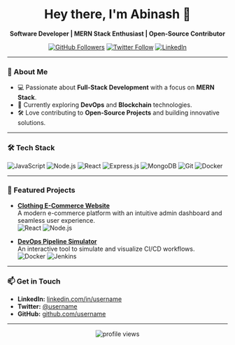 <h1 align="center">Hey there, I'm Abinash 👋</h1>

<p align="center">
  <strong>Software Developer | MERN Stack Enthusiast | Open-Source Contributor</strong>
</p>

<p align="center">
  <a href="https://github.com/username"><img src="https://img.shields.io/github/followers/username?label=Follow&style=social" alt="GitHub Followers"></a>
  <a href="https://twitter.com/username"><img src="https://img.shields.io/twitter/follow/username?style=social" alt="Twitter Follow"></a>
  <a href="https://www.linkedin.com/in/username/"><img src="https://img.shields.io/badge/-Connect-blue?style=social&logo=Linkedin&logoColor=blue" alt="LinkedIn"></a>
</p>

---

### 🚀 About Me

- 💻 Passionate about **Full-Stack Development** with a focus on **MERN Stack**.
- 🌱 Currently exploring **DevOps** and **Blockchain** technologies.
- 🛠️ Love contributing to **Open-Source Projects** and building innovative solutions.

---

### 🛠️ Tech Stack

![JavaScript](https://img.shields.io/badge/-JavaScript-F7DF1E?style=for-the-badge&logo=javascript&logoColor=black)
![Node.js](https://img.shields.io/badge/-Node.js-339933?style=for-the-badge&logo=node.js&logoColor=white)
![React](https://img.shields.io/badge/-React-61DAFB?style=for-the-badge&logo=react&logoColor=black)
![Express.js](https://img.shields.io/badge/-Express.js-000000?style=for-the-badge&logo=express&logoColor=white)
![MongoDB](https://img.shields.io/badge/-MongoDB-47A248?style=for-the-badge&logo=mongodb&logoColor=white)
![Git](https://img.shields.io/badge/-Git-F05032?style=for-the-badge&logo=git&logoColor=white)
![Docker](https://img.shields.io/badge/-Docker-2496ED?style=for-the-badge&logo=docker&logoColor=white)

---

### 🌟 Featured Projects

- **[Clothing E-Commerce Website](https://github.com/username/clothing-ecommerce)**  
  A modern e-commerce platform with an intuitive admin dashboard and seamless user experience.  
  ![React](https://img.shields.io/badge/-React-61DAFB?style=flat&logo=react&logoColor=black) ![Node.js](https://img.shields.io/badge/-Node.js-339933?style=flat&logo=node.js&logoColor=white)

- **[DevOps Pipeline Simulator](https://github.com/username/devops-pipeline-simulator)**  
  An interactive tool to simulate and visualize CI/CD workflows.  
  ![Docker](https://img.shields.io/badge/-Docker-2496ED?style=flat&logo=docker&logoColor=white) ![Jenkins](https://img.shields.io/badge/-Jenkins-D24939?style=flat&logo=jenkins&logoColor=white)

---

### 📫 Get in Touch

- **LinkedIn:** [linkedin.com/in/username](https://www.linkedin.com/in/username/)
- **Twitter:** [@username](https://twitter.com/username)
- **GitHub:** [github.com/username](https://github.com/username)

---

<p align="center">
  <img src="https://komarev.com/ghpvc/?username=username&color=blueviolet" alt="profile views">
</p>
